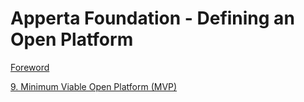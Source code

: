 # Apperta Foundation - Defining an Open Platform

[Foreword](Apperta_Defining_an_Open_Platform_SP-nolayout-p02)






[9. Minimum Viable Open Platform (MVP)](Apperta_Defining_an_Open_Platform_SP-nolayout-p40)
